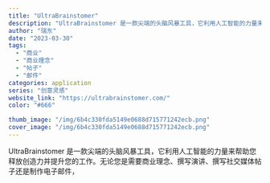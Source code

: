 ```yaml
---
title: "UltraBrainstomer"
description: "UltraBrainstomer 是一款尖端的头脑风暴工具，它利用人工智能的力量来帮助您释放创造力并提升您的工作。无论您"
author: "瑞东"
date: "2023-03-30"
tags:
  - "商业"
  - "商业理念"
  - "帖子"
  - "邮件"
categories: application
series: "创意灵感"
website_link: "https://ultrabrainstomer.com/"
color: "#666"

thumb_image: "/img/6b4c330fda5149e0688d715771242ecb.png"
cover_image: "/img/6b4c330fda5149e0688d715771242ecb.png"
---
```


UltraBrainstomer 是一款尖端的头脑风暴工具，它利用人工智能的力量来帮助您释放创造力并提升您的工作。无论您是需要商业理念、撰写演讲、撰写社交媒体帖子还是制作电子邮件，